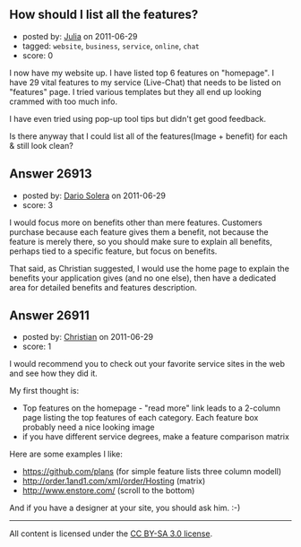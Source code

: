 ## How should I list all the features?

- posted by: [Julia](https://stackexchange.com/users/-1/11418-julia) on 2011-06-29
- tagged: `website`, `business`, `service`, `online`, `chat`
- score: 0

I now have my website up. I have listed top 6 features on "homepage". I have 29 vital features to my service (Live-Chat) that needs to be listed on "features" page. I tried various templates but they all end up looking crammed with too much info.

I have even tried using pop-up tool tips but didn't get good feedback.

Is there anyway that I could list all of the features(Image + benefit) for each & still look clean?


## Answer 26913

- posted by: [Dario Solera](https://stackexchange.com/users/-1/1539-dario-solera) on 2011-06-29
- score: 3

I would focus more on benefits other than mere features. Customers purchase because each feature gives them a benefit, not because the feature is merely there, so you should make sure to explain all benefits, perhaps tied to a specific feature, but focus on benefits.

That said, as Christian suggested, I would use the home page to explain the benefits your application gives (and no one else), then have a dedicated area for detailed benefits and features description.


## Answer 26911

- posted by: [Christian](https://stackexchange.com/users/-1/9952-christian) on 2011-06-29
- score: 1

I would recommend you to check out your favorite service sites in the web and see how they did it.

My first thought is:

  - Top features on the homepage - "read more" link leads to a 2-column page listing the top features of each category. Each feature box probably need a nice looking image
  - if you have different service degrees, make a feature comparison matrix

Here are some examples I like:

  - https://github.com/plans (for simple feature lists three column modell)
  - http://order.1and1.com/xml/order/Hosting (matrix)
  - http://www.enstore.com/ (scroll to the bottom)

And if you have a designer at your site, you should ask him. :-)



---

All content is licensed under the [CC BY-SA 3.0 license](https://creativecommons.org/licenses/by-sa/3.0/).
